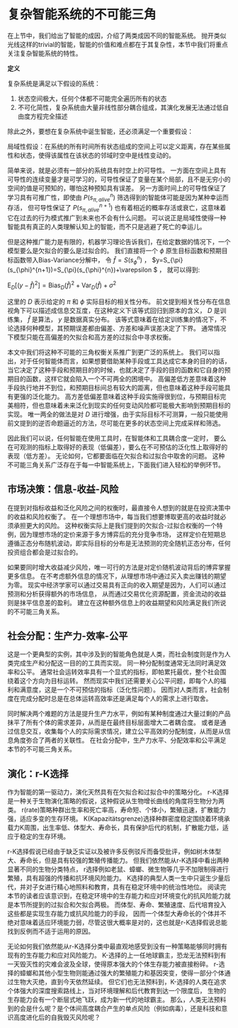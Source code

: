 # 复杂智能系统的不可能三角

在上节中，我们给出了智能的成因，介绍了两类成因不同的智能系统。
抛开类似光线这样的trivial的智能，智能的价值和难点都在于其复杂性，本节中我们将重点关注复杂智能系统的特性。

**定义**

复杂系统是满足以下假设的系统：

1. 状态空间极大，任何个体都不可能完全遍历所有的状态
2. 不可化简性，复杂系统由大量非线性部分耦合组成，其演化发展无法通过低自由度方程完全描述

除此之外，要想在复杂系统中诞生智能，还必须满足一个重要假设：

局域性假设：在系统的所有时间所有状态组成的空间上可以定义距离，存在某些属性和状态，使得该属性在该状态的邻域时空中是线性变动的。

简单来说，就是必须有一部分的系统具有时空上的可导性。
一方面在空间上具有可导性的连续变量才是可学习的，可导性保证了变量在某个局部，且不是无穷小的空间的值是可预知的，哪怕这种预知具有误差。
另一方面时间上的可导性保证了学习具有可推广性，即使由 $P(s_{\pi,alive}^n)$ 筛选得到的智能体可能是因为某种幸运而存活，
但可导性保证了 $P(s_{\pi,alive}^{n+1})$ 也有着相近的概率存活或衰亡，这意味着它在过去的行为模式推广到未来也不会有什么问题。
可以说正是局域性使得一种智能具有真正的人类理解认知上的智能，而不只是逃避了死亡的幸运儿。

但是这种推广能力是有限的，机器学习理论告诉我们，在给定数据的情况下，一个模型要么是欠拟合的要么是过拟合的。
我们直接将一个 $\phi$ 原生目标函数和预期目标函数带入Bias-Variance分解中，
令 $\hat{f}=S(s_{\phi}^n)$ ， $y=S_{\pi}(s_{\phi}^{n+1})=S_{\pi}(s_{\phi}^{n})+\varepsilon $ ，
就可以得到:

$\operatorname{E}_D \left[ (y-\hat{f})^2 \right] = \operatorname{Bias}_D (\hat{f})^2 + \operatorname{Var}_D (\hat{f}) + \sigma^2$

这里的 $D$ 表示给定的 $\pi$ 和 $\phi$ 实际目标的相关性分布。
前文提到相关性分布在信息视角下可以描述成信息交互度，在这种定义下该等式回归到原本的含义， $D$ 是训练集， $\hat{f}$ 是算法， $y$ 是数据真实分布。
该等式意味着在给定训练集的情况下，不论选择何种模型，其预期误差都由偏差、方差和噪声误差决定了下界。
通常情况下模型只能在高偏差的欠拟合和高方差的过拟合中寻求权衡。

本文中我们将这种不可能的三角权衡关系推广到更广泛的系统上。
我们可以指出，对于任何智能体而言，如果想要借助某种手段或工具达成它本身的目的的话，
当它决定了这种手段和预期目的的时候，也就决定了手段的目的函数和它自身的预期目的函数，这样它就会陷入一个不可两全的困境中。
高偏差低方差意味着这种手段执行地并不到位，和预期目标间总有较大的距离，但也意味着这种手段可能具有更强的泛化能力。
高方差低偏差意味着这种手段实施得很到位，与预期目标完美相符，但也意味着未来泛化到现实的任何变动风险都可能极大影响到预期目标的实现。
唯一两全的做法是对 $D$ 进行增强，由于实际目标不可测算，一般只能使用前文提到的逆否命题逼近的方法，尽可能在更多的状态空间上完成采样和筛选。

因此我们可以说，任何智能在使用工具时，在智能体和工具耦合度一定时，
要么在可观测的指标上取得好的表现（低偏差），要么在不可预估的泛化性上取得好的表现（低方差）。
无论如何，它都要面临在欠拟合和过拟合中取舍的问题。
这种不可能三角关系广泛存在于每一中智能系统上，下面我们进入轻松的举例环节。


## 市场决策：信息-收益-风险

在提到对指标收益和泛化风险之间的权衡时，最直接令人想到的就是在投资决策中的收益和风险权衡了。
在一个理想市场中，每当我们想要博取更高的收益时就必须承担更大的风险。
这种权衡实际上是我们提到的欠拟合-过拟合权衡的一个特例，因为理想市场的定价来源于多方博弈后的充分竞争市场，
这样定价在短期总遵循正态分布随机波动，即实际目标的分布是无法预测的完全随机正态分布，任何投资组合都会是过拟合的。

如果要同时增大收益减少风险，唯一可行的方法是对定价随机波动背后的博弈掌握更多信息。
在不考虑额外信息的情况下，从理想市场中通过买入卖出赚钱的期望为零。
现实中经济学家可以通过交易具有正向的收入期望是因为，人们可以通过预测和分析获得额外的市场信息，
从而通过交易优化资源配置，资金流动的收益则是抹平信息差的盈利。
建立在这种额外信息上的收益期望和风险满足我们所说的不可能三角关系。


## 社会分配：生产力-效率-公平

这是一个更典型的实例，其中涉及到的智能角色就是人类，而社会制度则是作为人类完成生产和分配这一目的的工具而实现。
同一种分配制度通常无法同时满足效率和公平。
通常社会运转效率具有一个显式的指标，即帕累托最优，整个社会围绕着这个方向为目标运转。
然而现实中我们还需要关心公平问题，即每个人的福利和满意度，这是一个不可预估的指标（泛化性问题）。
因而对人类而言，社会制度在完成分配时总是在总体运转高效率还是满足每个人的需求上进行取舍。

同时解决两个难题的方法是提升生产力水平，例如有某种制度通过大量过剩的产品抹平了所有个体的需求差异，从而是在最终目标层面增大二者耦合度。
或者是通过信息交互，收集每个人的实际需求情况，建立公平高效的分配制度，从而是从信息角度弥合了两者的关联性。
在社会分配中，生产力水平、分配效率和公平满足本节的不可能三角关系。


## 演化：r-K选择

作为智能的第一驱动力，演化天然具有在欠拟合和过拟合中的策略分化。
r-K选择是一种关于生物演化策略的假说，这种假说从生物增长曲线的角度将生物分为两类。
r(rate)策略种群出生率和死亡率高，寿命短、个体小，繁殖迅速，扩散能力强，适应多变的生存环境。
K(Kapazitätsgrenze)选择种群密度稳定围绕着环境承载力K周围，出生率低、体型大、寿命长，具有保护后代的机制，扩散能力低，适应于稳定的生存环境。

r-K选择假说已经由于缺乏实证以及被许多反例驳斥而备受批评，例如树木体型大、寿命长，但是具有较强的繁殖传播能力。
但我们依然能从r-K选择中看出两种显著不同的生物分类特点，
r选择例如老鼠、蟑螂、微生物等几乎不加限制得进行繁殖，具有超强的传播和抗环境风险能力。
K选择的典型人类一生中只诞生少量后代，并对子女进行精心地照料和教育，具有在稳定环境中的统治性地位。
阅读完本节的读者应该意识到，在稳定环境中的生存能力和应对环境变化的抗风险能力就是本节所提到的过拟合和欠拟合两极。
而体型、寿命、繁殖速度、后代培育投入这些都是实现生存能力或抗风险能力的手段，
因而一个体型大寿命长的个体并不绝对意味着适应环境能力弱，尽管这很大概率是对的，这也就是r-K选择假说总能找到反例而不适于运用的原因。

无论如何我们依然能从r-K选择分类中最直观地感受到没有一种策略能够同时拥有现有的生存能力和应对风险能力。
K-选择的上一任地球霸主，恐龙无法预料到有一天毁灭性的灾难会波及全球，使得原本强大的个体生存能力被直接粉碎。
r-选择的蟑螂和其他小型生物则能通过强大的繁殖能力和基因突变，使得一部分个体通过生物大灭绝，直到今天依然延续。
但它们也无法预料到，K-选择的人类在追求个体强大的深度搜索路线上，当对环境理解和后代教育到达一个限度后，
生物的生存能力会有一个断层式地飞跃，成为新一代的地球霸主。
那么，人类无法预料到的会是什么呢？是个体间高度耦合产生的单点风险（例如病毒），还是科技和意识高度进化后的自我毁灭风险呢？
